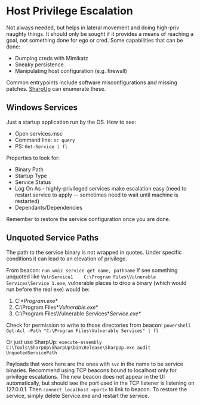 # Host Privilege Escalation

Not always needed, but helps in lateral movement and doing high-priv naughty things. It should only be sought if it provides a means of reaching a goal, not something done for ego or cred. Some capabilities that can be done:

* Dumping creds with Mimikatz
* Sneaky persistence
* Manipulating host configuration (e.g. firewall)

Common entrypoints include software misconfigurations and missing patches. [SharpUp](https://github.com/GhostPack/SharpUp) can enumerate these.

## Windows Services

Just a startup application run by the OS. How to see:

* Open services.msc
* Command line: ```sc query```
* PS: ```Get-Service | fl```

Properties to look for:

* Binary Path
* Startup Type
* Service Status
* Log On As - highly-privileged services make escalation easy (need to restart service to apply -- sometimes need to wait until machine is restarted)
* Dependants/Dependencies

Remember to restore the service configuration once you are done.

## Unquoted Service Paths

The path to the service binary is not wrapped in quotes. Under specific conditions it can lead to an elevation of privilege.

From beacon: ```run wmic service get name, pathname```
If see something unquoted like ```VulnService1    C:\Program Files\Vulnerable Services\Service 1.exe```, vulnerable places to drop a binary (which would run before the real exe) would be:
1. C:\**Program.exe**
2. C:\Program Files\**Vulnerable.exe**
3. C:\Program Files\Vulnerable Services\**Service.exe**

Check for permission to write to those directories from beacon: ```powershell Get-Acl -Path "C:\Program Files\Vulnerable Services" | fl```

Or just use SharpUp: ```execute-assembly C:\Tools\SharpUp\SharpUp\bin\Release\SharpUp.exe audit UnquotedServicePath```

Payloads that work here are the ones with ```svc``` in the name to be service binaries. Recommend using TCP beacons bound to localhost only for privilege escalations. The new beacon does not appear in the UI automatically, but should see the port used in the TCP listener is listening on 127.0.0.1. Then ```connect localhost <port>``` to link to beacon. To restore the service, simply delete Service.exe and restart the service.

## 
